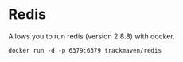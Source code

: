 # Redis

Allows you to run redis (version 2.8.8) with docker.

```
docker run -d -p 6379:6379 trackmaven/redis
```